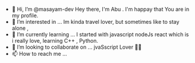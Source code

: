 - 👋 Hi, I’m @masayam-dev Hey there, I'm Abu . I'm happay that You are in my profile.
- 👀 I’m interested in ... Im kinda travel lover, but sometimes like to stay alone ,
- 🌱 I’m currently learning ... I started with javascript nodeJs react which is i really love, learning C++ , Python.
- 💞️ I’m looking to collaborate on ... jvaSscript Lover 💞️💞️
- 📫 How to reach me ... 
<!---
masayam-dev/masayam-dev is a ✨ special ✨ repository because its `README.md` (this file) appears on your GitHub profile.
You can click the Preview link to take a look at your changes.
--->
